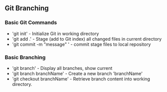 ## Git Branching

### Basic Git Commands

* 'git init' - Initialize Git in working directory
* 'git add .' - Stage (add to Git index) all changed files in current directory
* 'git commit -m "message" ' - commit stage files to local repository


### Basic Branching
* 'git branch' - Display all branches, show current
* 'git branch branchName' - Create a new branch 'branchName'
* 'git checkout branchName' - Retrieve branch content into working directory.

